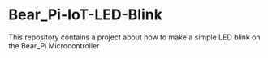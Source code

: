 # Bear_Pi-IoT-LED-Blink
This repository contains a project about how to make a  simple LED blink on the Bear_Pi Microcontroller 
